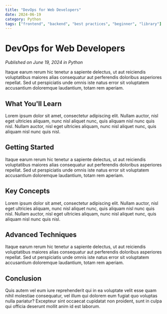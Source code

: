 ```yaml
---
title: "DevOps for Web Developers"
date: 2024-06-19
category: Python
tags: ["frontend", "backend", "best practices", "beginner", "library"]
---
```



# DevOps for Web Developers

*Published on June 19, 2024 in Python*

Itaque earum rerum hic tenetur a sapiente delectus, ut aut reiciendis voluptatibus maiores alias consequatur aut perferendis doloribus asperiores repellat. Sed ut perspiciatis unde omnis iste natus error sit voluptatem accusantium doloremque laudantium, totam rem aperiam.

## What You'll Learn

Lorem ipsum dolor sit amet, consectetur adipiscing elit. Nullam auctor, nisl eget ultricies aliquam, nunc nisl aliquet nunc, quis aliquam nisl nunc quis nisl. Nullam auctor, nisl eget ultricies aliquam, nunc nisl aliquet nunc, quis aliquam nisl nunc quis nisl.

## Getting Started

Itaque earum rerum hic tenetur a sapiente delectus, ut aut reiciendis voluptatibus maiores alias consequatur aut perferendis doloribus asperiores repellat. Sed ut perspiciatis unde omnis iste natus error sit voluptatem accusantium doloremque laudantium, totam rem aperiam.

## Key Concepts

Lorem ipsum dolor sit amet, consectetur adipiscing elit. Nullam auctor, nisl eget ultricies aliquam, nunc nisl aliquet nunc, quis aliquam nisl nunc quis nisl. Nullam auctor, nisl eget ultricies aliquam, nunc nisl aliquet nunc, quis aliquam nisl nunc quis nisl.

## Advanced Techniques

Itaque earum rerum hic tenetur a sapiente delectus, ut aut reiciendis voluptatibus maiores alias consequatur aut perferendis doloribus asperiores repellat. Sed ut perspiciatis unde omnis iste natus error sit voluptatem accusantium doloremque laudantium, totam rem aperiam.

## Conclusion

Quis autem vel eum iure reprehenderit qui in ea voluptate velit esse quam nihil molestiae consequatur, vel illum qui dolorem eum fugiat quo voluptas nulla pariatur? Excepteur sint occaecat cupidatat non proident, sunt in culpa qui officia deserunt mollit anim id est laborum.

